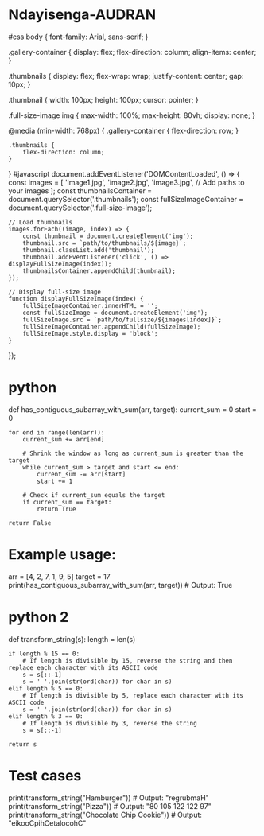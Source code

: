 # Ndayisenga-AUDRAN
<!DOCTYPE html>
<html lang="en">
<head>
    <meta charset="UTF-8">
    <meta name="viewport" content="width=device-width, initial-scale=1.0">
    <title>Interactive Photo Gallery</title>
    <link rel="stylesheet" href="css/styles.css">
</head>
<body>
    <div class="gallery-container">
        <div class="thumbnails">
            <!-- Thumbnails will be dynamically added here -->
        </div>
        <div class="full-size-image">
            <!-- Full-size image will be displayed here -->
        </div>
    </div>
    <script src="js/script.js"></script>
</body>
</html>
#css
body {
    font-family: Arial, sans-serif;
}

.gallery-container {
    display: flex;
    flex-direction: column;
    align-items: center;
}

.thumbnails {
    display: flex;
    flex-wrap: wrap;
    justify-content: center;
    gap: 10px;
}

.thumbnail {
    width: 100px;
    height: 100px;
    cursor: pointer;
}

.full-size-image img {
    max-width: 100%;
    max-height: 80vh;
    display: none;
}

@media (min-width: 768px) {
    .gallery-container {
        flex-direction: row;
    }

    .thumbnails {
        flex-direction: column;
    }
}
#javascript
document.addEventListener('DOMContentLoaded', () => {
    const images = [
        'image1.jpg', 'image2.jpg', 'image3.jpg', // Add paths to your images
    ];
    const thumbnailsContainer = document.querySelector('.thumbnails');
    const fullSizeImageContainer = document.querySelector('.full-size-image');

    // Load thumbnails
    images.forEach((image, index) => {
        const thumbnail = document.createElement('img');
        thumbnail.src = `path/to/thumbnails/${image}`;
        thumbnail.classList.add('thumbnail');
        thumbnail.addEventListener('click', () => displayFullSizeImage(index));
        thumbnailsContainer.appendChild(thumbnail);
    });

    // Display full-size image
    function displayFullSizeImage(index) {
        fullSizeImageContainer.innerHTML = '';
        const fullSizeImage = document.createElement('img');
        fullSizeImage.src = `path/to/fullsize/${images[index]}`;
        fullSizeImageContainer.appendChild(fullSizeImage);
        fullSizeImage.style.display = 'block';
    }
});
# python
def has_contiguous_subarray_with_sum(arr, target):
    current_sum = 0
    start = 0

    for end in range(len(arr)):
        current_sum += arr[end]
        
        # Shrink the window as long as current_sum is greater than the target
        while current_sum > target and start <= end:
            current_sum -= arr[start]
            start += 1
        
        # Check if current_sum equals the target
        if current_sum == target:
            return True

    return False

# Example usage:
arr = [4, 2, 7, 1, 9, 5]
target = 17
print(has_contiguous_subarray_with_sum(arr, target))  # Output: True

# python 2
def transform_string(s):
    length = len(s)
    
    if length % 15 == 0:
        # If length is divisible by 15, reverse the string and then replace each character with its ASCII code
        s = s[::-1]
        s = ' '.join(str(ord(char)) for char in s)
    elif length % 5 == 0:
        # If length is divisible by 5, replace each character with its ASCII code
        s = ' '.join(str(ord(char)) for char in s)
    elif length % 3 == 0:
        # If length is divisible by 3, reverse the string
        s = s[::-1]
    
    return s

# Test cases
print(transform_string("Hamburger"))  # Output: "regrubmaH"
print(transform_string("Pizza"))      # Output: "80 105 122 122 97"
print(transform_string("Chocolate Chip Cookie"))  # Output: "eikooCpihCetalocohC"
